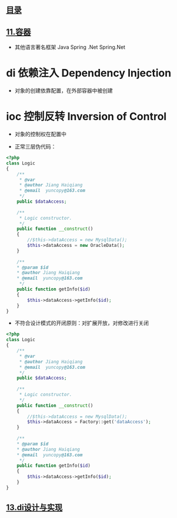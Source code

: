 ## [目录](https://github.com/yuncopy/yafr/blob/master/docs/index.md)

## [11.容器](https://github.com/yuncopy/yafr/blob/master/docs/yaf/11.容器.md)

* 其他语言著名框架
Java Spring
.Net Spring.Net


# di  依赖注入 Dependency Injection

* 对象的创建依靠配置，在外部容器中被创建

# ioc 控制反转 Inversion of Control

* 对象的控制权在配置中

* 正常三层伪代码：
```php
<?php
class Logic
{
    /**
     * @var
     * @author Jiang Haiqiang
     * @email  yuncopy@163.com 
     */
    public $dataAccess;
    
    /**
     * Logic constructor.
     */
    public function __construct() 
    {
        //$this->dataAccess = new MysqlData();
        $this->dataAccess = new OracleData();
    }
    
    /**
    * @param $id
    * @author Jiang Haiqiang
    * @email  yuncopy@163.com
     */
    public function getInfo($id)
    {
        $this->dataAccess->getInfo($id);
    }
}
```

* 不符合设计模式的开闭原则：对扩展开放，对修改进行关闭

```php
<?php 
class Logic
{
    /**
     * @var
     * @author Jiang Haiqiang
     * @email  yuncopy@163.com 
     */
    public $dataAccess;
    
    /**
     * Logic constructor.
     */
    public function __construct() 
    {
        //$this->dataAccess = new MysqlData();
        $this->dataAccess = Factory::get('dataAccess');
    }
    
    /**
    * @param $id
    * @author Jiang Haiqiang
    * @email  yuncopy@163.com
     */
    public function getInfo($id)
    {
        $this->dataAccess->getInfo($id);
    }
}
```

## [13.di设计与实现](https://github.com/yuncopy/yafr/blob/master/docs/yaf/13.di设计与实现.md)









